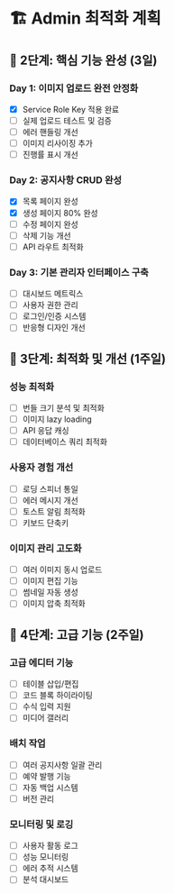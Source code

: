 # 🏗️ Admin 최적화 계획

## 📝 2단계: 핵심 기능 완성 (3일)

### Day 1: 이미지 업로드 완전 안정화
- [x] Service Role Key 적용 완료
- [ ] 실제 업로드 테스트 및 검증
- [ ] 에러 핸들링 개선
- [ ] 이미지 리사이징 추가
- [ ] 진행률 표시 개선

### Day 2: 공지사항 CRUD 완성
- [x] 목록 페이지 완성
- [x] 생성 페이지 80% 완성
- [ ] 수정 페이지 완성
- [ ] 삭제 기능 개선
- [ ] API 라우트 최적화

### Day 3: 기본 관리자 인터페이스 구축
- [ ] 대시보드 메트릭스
- [ ] 사용자 권한 관리
- [ ] 로그인/인증 시스템
- [ ] 반응형 디자인 개선

## 🚀 3단계: 최적화 및 개선 (1주일)

### 성능 최적화
- [ ] 번들 크기 분석 및 최적화
- [ ] 이미지 lazy loading
- [ ] API 응답 캐싱
- [ ] 데이터베이스 쿼리 최적화

### 사용자 경험 개선
- [ ] 로딩 스피너 통일
- [ ] 에러 메시지 개선
- [ ] 토스트 알림 최적화
- [ ] 키보드 단축키

### 이미지 관리 고도화
- [ ] 여러 이미지 동시 업로드
- [ ] 이미지 편집 기능
- [ ] 썸네일 자동 생성
- [ ] 이미지 압축 최적화

## 🎯 4단계: 고급 기능 (2주일)

### 고급 에디터 기능
- [ ] 테이블 삽입/편집
- [ ] 코드 블록 하이라이팅
- [ ] 수식 입력 지원
- [ ] 미디어 갤러리

### 배치 작업
- [ ] 여러 공지사항 일괄 관리
- [ ] 예약 발행 기능
- [ ] 자동 백업 시스템
- [ ] 버전 관리

### 모니터링 및 로깅
- [ ] 사용자 활동 로그
- [ ] 성능 모니터링
- [ ] 에러 추적 시스템
- [ ] 분석 대시보드